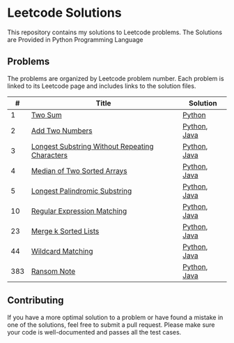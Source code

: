 # Leetcode Solutions

This repository contains my solutions to Leetcode problems. The Solutions are Provided in Python Programming Language

## Problems

The problems are organized by Leetcode problem number. Each problem is linked to its Leetcode page and includes links to the solution files.

| # | Title | Solution |
|---| ----- | -------- |
|1|[Two Sum](https://leetcode.com/problems/two-sum/) | [Python](https://github.com/yash-codes02/Leetcode-Solutions/blob/main/Add%20Two%20Numbers.py)
|2|[Add Two Numbers](https://leetcode.com/problems/add-two-numbers/)| [Python](./Python/add-two-numbers.py), [Java](./Java/AddTwoNumbers.java) |
|3|[Longest Substring Without Repeating Characters](https://leetcode.com/problems/longest-substring-without-repeating-characters/)| [Python](./Python/longest-substring-without-repeating-characters.py), [Java](./Java/LongestSubstringWithoutRepeatingCharacters.java) |
|4|[Median of Two Sorted Arrays](https://leetcode.com/problems/median-of-two-sorted-arrays/)| [Python](./Python/median-of-two-sorted-arrays.py), [Java](./Java/MedianOfTwoSortedArrays.java) |
|5|[Longest Palindromic Substring](https://leetcode.com/problems/longest-palindromic-substring/)| [Python](./Python/longest-palindromic-substring.py), [Java](./Java/LongestPalindromicSubstring.java) |
|10|[Regular Expression Matching](https://leetcode.com/problems/regular-expression-matching/)| [Python](./Python/regular-expression-matching.py), [Java](./Java/RegularExpressionMatching.java) |
|23|[Merge k Sorted Lists](https://leetcode.com/problems/merge-k-sorted-lists/)| [Python](./Python/merge-k-sorted-lists.py), [Java](./Java/MergeKSortedLists.java) |
|44|[Wildcard Matching](https://leetcode.com/problems/wildcard-matching/)| [Python](./Python/wildcard-matching.py), [Java](./Java/WildcardMatching.java) |
|383|[Ransom Note](https://leetcode.com/problems/ransom-note/)| [Python](./Python/ransom-note.py), [Java](./Java/RansomNote.java) |

## Contributing

If you have a more optimal solution to a problem or have found a mistake in one of the solutions, feel free to submit a pull request. Please make sure your code is well-documented and passes all the test cases.


